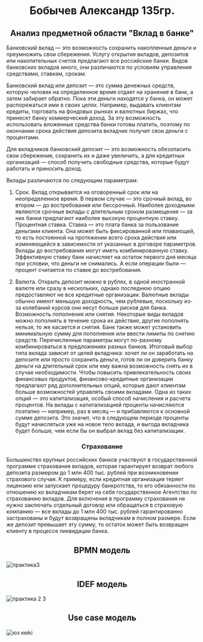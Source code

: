 <h1 align="center">Бобычев Александр 135гр.</h1>
<h2 align="center">Анализ предметной области "Вклад в банке"</h2>

  Банковский вклад — это возможность сохранить накопленные деньги и преумножить свои сбережения. Услугу открытия вкладов, депозитов или накопительных счетов предлагают все российские банки. Видов банковских вкладов много, они различаются по условиям управления средствами, ставкам, срокам. 

  Банковский вклад или депозит — это сумма денежных средств, которую человек на определенное время отдает на хранение в банк, а затем забирает обратно. Пока эти деньги находятся у банка, он может распоряжаться ими в своих целях. Например, выдавать клиентам кредиты, торговать на фондовых рынках и валютных биржах, что принесет банку коммерческий доход. За эту возможность использовать вложенные средства банки готовы платить, поэтому по окончании срока действия депозита вкладчик получит свои деньги с процентами.

  Для вкладчиков банковский депозит — это возможность обезопасить свои сбережения, сохранить их и даже увеличить, а для кредитных организаций — способ получить свободные средства, которые будут работать и приносить доход.

  Вклады различаются по следующим параметрам:

  1. Срок. Вклад открывается на оговоренный срок или на неопределенное время. В первом случае — это срочный вклад, во втором — до востребования или бессрочный. Наиболее доходными являются срочные вклады с длительным сроком размещения — за них банки предлагают наиболее высокую процентную ставку.
Процентная ставка. Ставка — это плата банка за пользование деньгами клиента. Она может быть фиксированной или плавающей, то есть постоянной на протяжении всего срока действия или изменяющейся в зависимости от указанных в договоре параметров. Вклады до востребования могут иметь комбинированную ставку. Эффективную ставку банк начисляет на остаток первого дня месяца при условии, что деньги не снимались. А если операции были — процент считается по ставке до востребования.

  2. Валюта. Открыть депозит можно в рублях, в одной иностранной валюте или сразу в нескольких, однако последнюю опцию предоставляют не все кредитные организации. Валютные вклады обычно имеют меньшую доходность, чем рублевые, поскольку из-за колебаний курсов они несут больше рисков для банка.
Возможность пополнения или снятия. Некоторые виды вкладов можно пополнять в течение срока их действия, другие пополнять нельзя, то же касается и снятия. Банк также может установить минимальную сумму для пополнения или ввести лимиты по снятию средств.
Перечисленные параметры могут по-разному комбинироваться в предложениях разных банков. Итоговый выбор типа вклада зависит от целей вкладчика: хочет ли он заработать на депозите или просто сохранить деньги, готов ли он доверить банку деньги на длительный срок или ему важна возможность снять их в случае необходимости.
Чтобы повысить привлекательность своих финансовых продуктов, финансово-кредитные организации предлагают ряд дополнительных опций, которые дают клиентам больше возможностей управлять своими вкладами.
  Одна из таких опций — это капитализация, особый способ начисления и расчета процентов. На вклады с капитализацией проценты начисляются поэтапно — например, раз в месяц — и прибавляются к основной сумме депозита. Это значит, что в следующем периоде проценты будут начисляться уже на новое тело вклада, и выгода вкладчика будет больше, чем если бы он выбрал вклад без капитализации.

<h3 align="center">Страхование</h3>

  Большинство крупных российских банков участвуют в государственной программе страхования вкладов, которая гарантирует возврат любого депозита размером до 1 млн 400 тыс. рублей при возникновении страхового случая. К примеру, если кредитная организация теряет лицензию или запускает процедуру банкротства, то его обязанности по отношению ко вкладчикам берет на себя государственное Агентство по страхованию вкладов.
  Для включения в программу страхования не нужно заключать отдельный договор или обращаться в страховую компанию — все вклады до 1 млн 400 тыс. рублей гарантированно застрахованы и будут возвращены вкладчикам в полном размере. Если же депозит превышает эту сумму, то остаток может быть возвращен клиенту в процессе ликвидации банка.
  
<h2 align="center">BPMN модель</h2>

<span align="center">![практика3](https://user-images.githubusercontent.com/104728555/196425481-63ff3a72-542d-4172-b168-d382f48086fb.png)</span>

<h2 align="center">IDEF модель</h2>

<span align="center">![практика 2 3](https://user-images.githubusercontent.com/104728555/197544440-38b28267-b024-49f9-8b93-63bed6021c6b.png)</span>

<h2 align="center">Use case модель</h2>

<span align="center">![юз кейс](https://user-images.githubusercontent.com/104728555/198107663-f782dbe5-8927-42df-a330-0a8e240d6139.png)</span>
